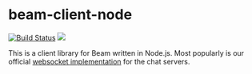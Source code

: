 # beam-client-node

[![Build Status](https://travis-ci.org/MCProHosting/beam-client-node.svg)](https://travis-ci.org/MCProHosting/beam-client-node) [![](https://badges.gitter.im/MCProHosting/beam.png)](https://gitter.im/MCProHosting/beam-dev)

This is a client library for Beam written in Node.js. Most popularly is our official [websocket implementation](https://github.com/MCProHosting/beam-client-node/tree/master/lib/ws) for the chat servers.
